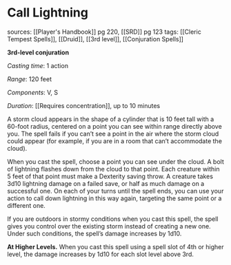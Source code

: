 # Call Lightning
sources: [[Player's Handbook]] pg 220, [[SRD]] pg 123
tags: [[Cleric Tempest Spells]], [[Druid]], [[3rd level]], [[Conjuration Spells]]

**3rd-level conjuration**

*Casting time*: 1 action

*Range*: 120 feet

*Components*: V, S

*Duration*: [[Requires concentration]], up to 10 minutes

A storm cloud appears in the shape of a cylinder that is 10 feet tall with a 60-foot radius, centered on a point you can see within range directly above you. The spell fails if you can’t see a point in the air where the storm cloud could appear (for example, if you are in a room that can’t accommodate the cloud).

When you cast the spell, choose a point you can see under the cloud. A bolt of lightning flashes down from the cloud to that point. Each creature within 5 feet of that point must make a Dexterity saving throw. A creature takes 3d10 lightning damage on a failed save, or half as much damage on a successful one. On each of your turns until the spell ends, you can use your action to call down lightning in this way again, targeting the same point or a different one.

If you are outdoors in stormy conditions when you cast this spell, the spell gives you control over the existing storm instead of creating a new one. Under such conditions, the spell’s damage increases by 1d10.

**At Higher Levels.** When you cast this spell using a spell slot of 4th or higher level, the damage increases by 1d10 for each slot level above 3rd.
